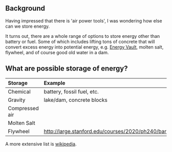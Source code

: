 ## Background

Having impressed that there is 'air power tools', I was wondering how else can we store energy.

It turns out, there are a whole range of options to store energy other than battery or fuel.
Some of which includes lifting tons of concrete that will convert excess energy into potential energy,
e.g. [Energy Vault](https://www.energyvault.com/), 
molten salt,
flywheel,
and of course good old water in a dam.


## What are possible storage of energy?

| Storage   | Example  |
|:----------|:---------|
| Chemical  | battery, fossil fuel, etc. |
| Gravity   | lake/dam, concrete blocks  |
| Compressed air |    |
| Molten Salt   |    |
| Flywheel   | http://large.stanford.edu/courses/2020/ph240/barnett2/    |


A more extensive list is [wikipedia](https://en.wikipedia.org/wiki/Energy_storage).

